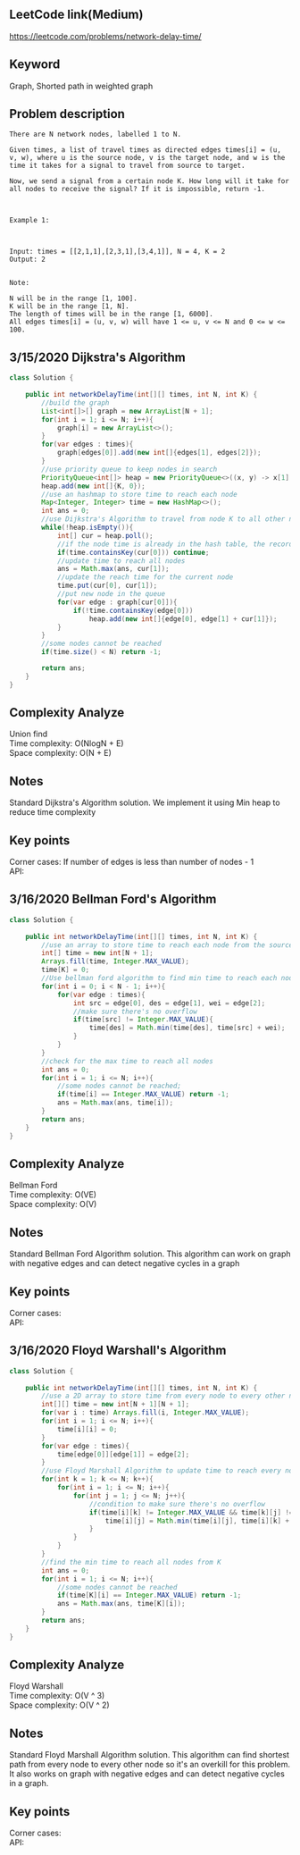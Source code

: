 ## LeetCode link(Medium)
https://leetcode.com/problems/network-delay-time/

## Keyword
Graph, Shorted path in weighted graph

## Problem description
```
There are N network nodes, labelled 1 to N.

Given times, a list of travel times as directed edges times[i] = (u, v, w), where u is the source node, v is the target node, and w is the time it takes for a signal to travel from source to target.

Now, we send a signal from a certain node K. How long will it take for all nodes to receive the signal? If it is impossible, return -1.

 

Example 1:



Input: times = [[2,1,1],[2,3,1],[3,4,1]], N = 4, K = 2
Output: 2
 

Note:

N will be in the range [1, 100].
K will be in the range [1, N].
The length of times will be in the range [1, 6000].
All edges times[i] = (u, v, w) will have 1 <= u, v <= N and 0 <= w <= 100.
```
## 3/15/2020 Dijkstra's Algorithm

```java
class Solution {
    
    public int networkDelayTime(int[][] times, int N, int K) {
        //build the graph
        List<int[]>[] graph = new ArrayList[N + 1];
        for(int i = 1; i <= N; i++){
            graph[i] = new ArrayList<>();
        }
        for(var edges : times){
            graph[edges[0]].add(new int[]{edges[1], edges[2]});
        }
        //use priority queue to keep nodes in search
        PriorityQueue<int[]> heap = new PriorityQueue<>((x, y) -> x[1] - y[1]);
        heap.add(new int[]{K, 0});
        //use an hashmap to store time to reach each node
        Map<Integer, Integer> time = new HashMap<>();
        int ans = 0;
        //use Dijkstra's Algorithm to travel from node K to all other nodes
        while(!heap.isEmpty()){
            int[] cur = heap.poll();
            //if the node time is already in the hash table, the recorded time must be shorter than the current time
            if(time.containsKey(cur[0])) continue;
            //update time to reach all nodes
            ans = Math.max(ans, cur[1]);
            //update the reach time for the current node
            time.put(cur[0], cur[1]);
            //put new node in the queue
            for(var edge : graph[cur[0]]){
                if(!time.containsKey(edge[0]))
                    heap.add(new int[]{edge[0], edge[1] + cur[1]});
            }
        }
        //some nodes cannot be reached
        if(time.size() < N) return -1;

        return ans;
    }
}
```

## Complexity Analyze
Union find\
Time complexity: O(NlogN + E)\
Space complexity: O(N + E)

## Notes
Standard Dijkstra's Algorithm solution. We implement it using Min heap to reduce time complexity

## Key points
Corner cases: If number of edges is less than number of nodes - 1\
API:

## 3/16/2020 Bellman Ford's Algorithm

```Java
class Solution {
    
    public int networkDelayTime(int[][] times, int N, int K) {
        //use an array to store time to reach each node from the source
        int[] time = new int[N + 1];
        Arrays.fill(time, Integer.MAX_VALUE);
        time[K] = 0;
        //Use bellman ford algorithm to find min time to reach each node
        for(int i = 0; i < N - 1; i++){
            for(var edge : times){
                int src = edge[0], des = edge[1], wei = edge[2];
                //make sure there's no overflow
                if(time[src] != Integer.MAX_VALUE){
                    time[des] = Math.min(time[des], time[src] + wei);
                }
            }
        }
        //check for the max time to reach all nodes
        int ans = 0;
        for(int i = 1; i <= N; i++){
            //some nodes cannot be reached;
            if(time[i] == Integer.MAX_VALUE) return -1;
            ans = Math.max(ans, time[i]);
        }
        return ans;
    }
}
```

## Complexity Analyze
Bellman Ford\
Time complexity: O(VE)\
Space complexity: O(V)

## Notes
Standard Bellman Ford Algorithm solution. This algorithm can work on graph with negative edges and can detect negative cycles in a graph

## Key points
Corner cases:\
API: 

## 3/16/2020 Floyd Warshall's Algorithm

```Java
class Solution {
    
    public int networkDelayTime(int[][] times, int N, int K) {
        //use a 2D array to store time from every node to every other node
        int[][] time = new int[N + 1][N + 1];
        for(var i : time) Arrays.fill(i, Integer.MAX_VALUE);
        for(int i = 1; i <= N; i++){
            time[i][i] = 0;
        }
        for(var edge : times){
            time[edge[0]][edge[1]] = edge[2];
        }
        //use Floyd Marshall Algorithm to update time to reach every node
        for(int k = 1; k <= N; k++){
            for(int i = 1; i <= N; i++){
                for(int j = 1; j <= N; j++){
                    //condition to make sure there's no overflow
                    if(time[i][k] != Integer.MAX_VALUE && time[k][j] != Integer.MAX_VALUE){
                        time[i][j] = Math.min(time[i][j], time[i][k] + time[k][j]);
                    }
                }
            }
        }
        //find the min time to reach all nodes from K
        int ans = 0;
        for(int i = 1; i <= N; i++){
            //some nodes cannot be reached
            if(time[K][i] == Integer.MAX_VALUE) return -1;
            ans = Math.max(ans, time[K][i]);
        }
        return ans;
    }
}
```

## Complexity Analyze
Floyd Warshall\
Time complexity: O(V ^ 3)\
Space complexity: O(V ^ 2)

## Notes
Standard Floyd Marshall Algorithm solution. This algorithm can find shortest path from every node to every other node so it's an overkill for this problem. It also works on graph with negative edges and can detect negative cycles in a graph.

## Key points
Corner cases:\
API: 